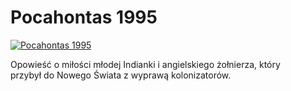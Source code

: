 Pocahontas 1995 
=============
[![Pocahontas 1995 ](http://vidos.pl/images/player.gif)](http://vidos.pl/pocahontas-1995)

 Opowieść o miłości młodej Indianki i angielskiego żołnierza, który przybył do Nowego Świata z wyprawą kolonizatorów.
